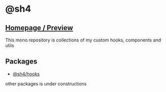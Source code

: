 # @sh4

## [Homepage / Preview](https://react-mono.netlify.app)

This mono repository is collections of my custom hooks, components and utils

## Packages

- [@sh4/hooks](https://github.com/saifudinhasan/react-mono/tree/master/src/hooks)

other packages is under constructions
